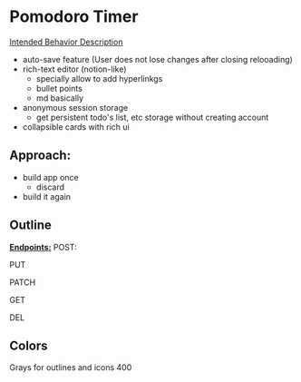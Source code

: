 # Pomodoro Timer

<u>Intended Behavior Description</u>
- auto-save feature (User does not lose changes after closing relooading)
- rich-text editor (notion-like)
  - specially allow to add hyperlinkgs
  - bullet points
  - md basically
- anonymous session storage
  - get persistent todo's list, etc storage without creating account
- collapsible cards with rich ui


## Approach:
- build app once
  - discard
- build it again


## Outline
<u>**Endpoints:**</u>
POST:

PUT

PATCH

GET

DEL

## Colors

Grays for outlines and icons 400
